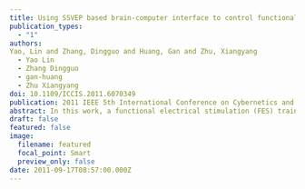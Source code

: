 ```yaml
---
title: Using SSVEP based brain-computer interface to control functional electrical stimulation training system
publication_types:
  - "1"
authors:
Yao, Lin and Zhang, Dingguo and Huang, Gan and Zhu, Xiangyang
  - Yao Lin
  - Zhang Dingguo
  - gan-huang
  - Zhu Xiangyang
doi: 10.1109/ICCIS.2011.6070349
publication: 2011 IEEE 5th International Conference on Cybernetics and Intelligent Systems (CIS)
abstract: In this work, a functional electrical stimulation (FES) training system using steady-state visual evoked potential (SSVEP) based brain-computer interface (BCI) was designed to realize the control of upper limb movements. Subjects were required to initiatively focus on one of five flickering lights with different frequencies on the computer screen, while the electroencephalogram (EEG) signal was acquired from the channels at the visual cortex region. The five primary flickering frequencies and their harmonic components were extracted as classification features from the EEG channels at the visual cortex region, and then linear discriminant analysis (LDA) classifier in pairwise strategy was used to decode the subject's intention corresponding to the flickering light that the subject was focusing on. Thereafter the user's intention was transformed into a command to trigger the FES system to generate the desired stimulation pattern. The experimental results showed that the feature extraction and classification methods were efficient in on-line classification. Moreover an energy bar was applied to the human-machine interaction interface to enhance the performance of the system as a dynamic feedback to the user. The results indicated that the subjects could control the FES training system to realize the predefined action sequences with their own intention.
draft: false
featured: false
image:
  filename: featured
  focal_point: Smart
  preview_only: false
date: 2011-09-17T08:57:00.000Z
---
```

